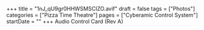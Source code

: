 +++
title = "1nJ_qU9gr0HHWSMSCIZO.avif"
draft = false
tags = ["Photos"]
categories = ["Pizza Time Theatre"]
pages = ["Cyberamic Control System"]
startDate = ""
+++
Audio Control Card (Rev A)
